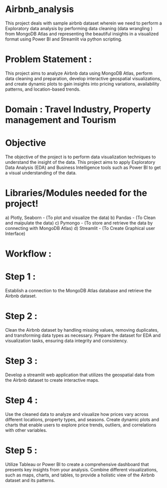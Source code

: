 # Airbnb_analysis
This project deals with sample airbnb dataset wherein we need to perform a Exploratory data analysis by performing data cleaning (data wrangling ) from MongoDB Atlas and representing the beautiful insights in  a visualized format using Power BI and Streamlit via python scripting.

# Problem Statement :
This project aims to analyze Airbnb data using MongoDB Atlas, perform data cleaning and preparation, develop interactive geospatial visualizations, and create dynamic plots to gain insights into pricing variations, availability patterns, and location-based trends.

# Domain : Travel Industry, Property management and Tourism

# Objective
The objective of the project is to perform data visualization techniques to understand the insight of the data. This project aims to apply Exploratory Data Analysis (EDA) and Business Intelligence tools such as Power BI to get a visual understanding of the data.

# Libraries/Modules needed for the project!
a) Plotly, Seaborn - (To plot and visualize the data)
b) Pandas - (To Clean and maipulate the data)
c) Pymongo - (To store and retrieve the data by connecting with MongoDB Atlas)
d) Streamlit - (To Create Graphical user Interface) 


# Workflow :
# Step 1 :
Establish a connection to the MongoDB Atlas database and retrieve the Airbnb dataset.

# Step 2 :
Clean the Airbnb dataset by handling missing values, removing duplicates, and transforming data types as necessary. Prepare the dataset for EDA and visualization tasks, ensuring data integrity and consistency.

# Step 3 :
Develop a streamlit web application that utilizes the geospatial data from the Airbnb dataset to create interactive maps.

# Step 4 :
Use the cleaned data to analyze and visualize how prices vary across different locations, property types, and seasons. Create dynamic plots and charts that enable users to explore price trends, outliers, and correlations with other variables.

# Step 5 :
Utilize Tableau or Power BI to create a comprehensive dashboard that presents key insights from your analysis. Combine different visualizations, such as maps, charts, and tables, to provide a holistic view of the Airbnb dataset and its patterns.

